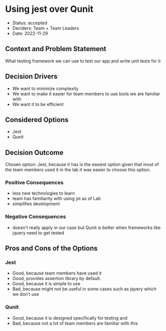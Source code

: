 # Using jest over Qunit

- Status: accepted
- Deciders: Team + Team Leaders
- Date: 2022-11-29

## Context and Problem Statement

What testing framework we can use to test our app and write unit tests for it

## Decision Drivers

- We want to minimize complexity
- We want to make it easier for team members to use tools we are familiar with
- We want it to be efficient

## Considered Options

- Jest
- Qunit

## Decision Outcome

Chosen option: Jest, because it has is the easiest option given that most of the team members used it in the lab it was easier to choose this option.

### Positive Consequences <!-- optional -->

- less new technologies to learn
- team has familiarity with using jst as of Lab
- simplifies development

### Negative Consequences <!-- optional -->

- doesn't really apply in our case but Qunit is better when frameworks like jquery need to get tested

## Pros and Cons of the Options <!-- optional -->

### Jest

- Good, because team members have used it
- Good, provides assertion library by default.
- Good, because it is simple to use
- Bad, because might not be useful in some cases such as jquery which we don't use

### Qunit

- Good, because it is designed specifically for testing and
- Bad, because not a lot of team members are familiar with this
